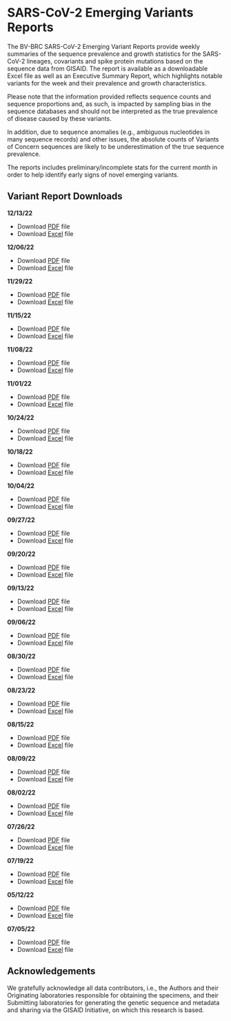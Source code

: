# SARS-CoV-2 Emerging Variants Reports

The BV-BRC SARS-CoV-2 Emerging Variant Reports provide weekly summaries of the sequence prevalence and growth statistics for the SARS-CoV-2 lineages, covariants and spike protein mutations based on the sequence data from GISAID. The report is available as a downloadable Excel file as well as an Executive Summary Report, which highlights notable variants for the week and their prevalence and growth characteristics. 
 
Please note  that the information provided reflects sequence counts and sequence proportions and, as such, is impacted by sampling bias in the sequence databases and should not be interpreted as the true prevalence of disease caused by these variants.
 
In addition, due to sequence anomalies (e.g., ambiguous nucleotides in many sequence records) and other issues, the absolute counts of Variants of Concern sequences are likely to be underestimation of the true sequence prevalence. 
 
The reports includes preliminary/incomplete stats for the current month in order to help identify early signs of novel emerging variants.

## Variant Report Downloads

**12/13/22**
- Download [PDF](https://www.bv-brc.org/docs/downloads/sars-cov-2-emerging-variants-reports/pdf/BV-BRC-SARS-CoV-2-Emerging-Variant-Report-20221213.pdf) file
- Download [Excel](https://www.bv-brc.org/docs/downloads/sars-cov-2-emerging-variants-reports/excel/BV-BRC-SARS-CoV-2-Emerging-Variant-Report-20221213.xlsx) file

**12/06/22**
- Download [PDF](https://www.bv-brc.org/docs/downloads/sars-cov-2-emerging-variants-reports/pdf/BV-BRC-SARS-CoV-2-Emerging-Variant-Report-20221206.pdf) file
- Download [Excel](https://www.bv-brc.org/docs/downloads/sars-cov-2-emerging-variants-reports/excel/BV-BRC-SARS-CoV-2-Emerging-Variant-Report-20221206.xlsx) file

**11/29/22**
- Download [PDF](https://www.bv-brc.org/docs/downloads/sars-cov-2-emerging-variants-reports/pdf/BV-BRC-SARS-CoV-2-Emerging-Variant-Report-20221129.pdf) file
- Download [Excel](https://www.bv-brc.org/docs/downloads/sars-cov-2-emerging-variants-reports/excel/BV-BRC-SARS-CoV-2-Emerging-Variant-Report-20221129.xlsx) file

**11/15/22**
- Download [PDF](https://www.bv-brc.org/docs/downloads/sars-cov-2-emerging-variants-reports/pdf/BV-BRC-SARS-CoV-2-Emerging-Variant-Report-20221115.pdf) file
- Download [Excel](https://www.bv-brc.org/docs/downloads/sars-cov-2-emerging-variants-reports/excel/BV-BRC-SARS-CoV-2-Emerging-Variant-Report-20221115.xlsx) file

**11/08/22**
- Download [PDF](https://www.bv-brc.org/docs/downloads/sars-cov-2-emerging-variants-reports/pdf/BV-BRC-SARS-CoV-2-Emerging-Variant-Report-20221108.pdf) file
- Download [Excel](https://www.bv-brc.org/docs/downloads/sars-cov-2-emerging-variants-reports/excel/BV-BRC-SARS-CoV-2-Emerging-Variant-Report-20221108.xlsx) file

**11/01/22**
- Download [PDF](https://www.bv-brc.org/docs/downloads/sars-cov-2-emerging-variants-reports/pdf/BV-BRC-SARS-CoV-2-Emerging-Variant-Report-20221101.pdf) file
- Download [Excel](https://www.bv-brc.org/docs/downloads/sars-cov-2-emerging-variants-reports/excel/BV-BRC-SARS-CoV-2-Emerging-Variant-Report-20221101.xlsx) file

**10/24/22**
- Download [PDF](https://www.bv-brc.org/docs/downloads/sars-cov-2-emerging-variants-reports/pdf/BV-BRC-SARS-CoV-2-Emerging-Variant-Report-20221024.pdf) file
- Download [Excel](https://www.bv-brc.org/docs/downloads/sars-cov-2-emerging-variants-reports/excel/BV-BRC-SARS-CoV-2-Emerging-Variant-Report-20221024.xlsx) file

**10/18/22**
- Download [PDF](https://www.bv-brc.org/docs/downloads/sars-cov-2-emerging-variants-reports/pdf/BV-BRC-SARS-CoV-2-Emerging-Variant-Report-20221018.pdf) file
- Download [Excel](https://www.bv-brc.org/docs/downloads/sars-cov-2-emerging-variants-reports/excel/BV-BRC-SARS-CoV-2-Emerging-Variant-Report-20221018.xlsx) file

**10/04/22**
- Download [PDF](https://www.bv-brc.org/docs/downloads/sars-cov-2-emerging-variants-reports/pdf/BV-BRC-SARS-CoV-2-Emerging-Variant-Report-20221004.pdf) file
- Download [Excel](https://www.bv-brc.org/docs/downloads/sars-cov-2-emerging-variants-reports/excel/BV-BRC-SARS-CoV-2-Emerging-Variant-Report-20221004.xlsx) file

**09/27/22**
- Download [PDF](https://www.bv-brc.org/docs/downloads/sars-cov-2-emerging-variants-reports/pdf/BV-BRC-SARS-CoV-2-Emerging-Variant-Report-20220927.pdf) file
- Download [Excel](https://www.bv-brc.org/docs/downloads/sars-cov-2-emerging-variants-reports/excel/BV-BRC-SARS-CoV-2-Emerging-Variant-Report-20220927.xlsx) file

**09/20/22**
- Download [PDF](https://www.bv-brc.org/docs/downloads/sars-cov-2-emerging-variants-reports/pdf/BV-BRC-SARS-CoV-2-Emerging-Variant-Report-20220920.pdf) file
- Download [Excel](https://www.bv-brc.org/docs/downloads/sars-cov-2-emerging-variants-reports/excel/BV-BRC-SARS-CoV-2-Emerging-Variant-Report-20220920.xlsx) file

**09/13/22**
- Download [PDF](https://www.bv-brc.org/docs/downloads/sars-cov-2-emerging-variants-reports/pdf/BV-BRC-SARS-CoV-2-Emerging-Variant-Report-20220913.pdf) file
- Download [Excel](https://www.bv-brc.org/docs/downloads/sars-cov-2-emerging-variants-reports/excel/BV-BRC-SARS-CoV-2-Emerging-Variant-Report-20220913.xlsx) file

**09/06/22**
- Download [PDF](https://www.bv-brc.org/docs/downloads/sars-cov-2-emerging-variants-reports/pdf/BV-BRC-SARS-CoV-2-Emerging-Variant-Report-20220906.pdf) file
- Download [Excel](https://www.bv-brc.org/docs/downloads/sars-cov-2-emerging-variants-reports/excel/BV-BRC-SARS-CoV-2-Emerging-Variant-Report-20220906.xlsx) file

**08/30/22**
- Download [PDF](https://www.bv-brc.org/docs/downloads/sars-cov-2-emerging-variants-reports/pdf/BV-BRC-SARS-CoV-2-Emerging-Variant-Report-20220830.pdf) file
- Download [Excel](https://www.bv-brc.org/docs/downloads/sars-cov-2-emerging-variants-reports/excel/BV-BRC-SARS-CoV-2-Emerging-Variant-Report-20220830.xlsx) file

**08/23/22**
- Download [PDF](https://www.bv-brc.org/docs/downloads/sars-cov-2-emerging-variants-reports/pdf/BV-BRC-SARS-CoV-2-Emerging-Variant-Report-20220823.pdf) file
- Download [Excel](https://www.bv-brc.org/docs/downloads/sars-cov-2-emerging-variants-reports/excel/BV-BRC-SARS-CoV-2-Emerging-Variant-Report-20220823.xlsx) file

**08/15/22**
- Download [PDF](https://www.bv-brc.org/docs/downloads/sars-cov-2-emerging-variants-reports/pdf/BV-BRC-SARS-CoV-2-Emerging-Variant-Report-20220815.pdf) file
- Download [Excel](https://www.bv-brc.org/docs/downloads/sars-cov-2-emerging-variants-reports/excel/BV-BRC-SARS-CoV-2-Emerging-Variant-Report-20220815.xlsx) file

**08/09/22**
- Download [PDF](https://www.bv-brc.org/docs/downloads/sars-cov-2-emerging-variants-reports/pdf/BV-BRC-SARS-CoV-2-Emerging-Variant-Report-20220809.pdf) file
- Download [Excel](https://www.bv-brc.org/docs/downloads/sars-cov-2-emerging-variants-reports/excel/BV-BRC-SARS-CoV-2-Emerging-Variant-Report-20220809.xlsx) file

**08/02/22**
- Download [PDF](https://www.bv-brc.org/docs/downloads/sars-cov-2-emerging-variants-reports/pdf/BV-BRC-SARS-CoV-2-Emerging-Variant-Report-20220802.pdf) file
- Download [Excel](https://www.bv-brc.org/docs/downloads/sars-cov-2-emerging-variants-reports/excel/BV-BRC-SARS-CoV-2-Emerging-Variant-Report-20220802.xlsx) file

**07/26/22**
- Download [PDF](https://www.bv-brc.org/docs/downloads/sars-cov-2-emerging-variants-reports/pdf/BV-BRC-SARS-CoV-2-Emerging-Variant-Report-20220726.pdf) file
- Download [Excel](https://www.bv-brc.org/docs/downloads/sars-cov-2-emerging-variants-reports/excel/BV-BRC-SARS-CoV-2-Emerging-Variant-Report-20220726.xlsx) file

**07/19/22**
- Download [PDF](https://www.bv-brc.org/docs/downloads/sars-cov-2-emerging-variants-reports/pdf/BV-BRC-SARS-CoV-2-Emerging-Variant-Report-20220719.pdf) file
- Download [Excel](https://www.bv-brc.org/docs/downloads/sars-cov-2-emerging-variants-reports/excel/BV-BRC-SARS-CoV-2-Emerging-Variant-Report-20220719.xlsx) file

**05/12/22**
- Download [PDF](https://www.bv-brc.org/docs/downloads/sars-cov-2-emerging-variants-reports/pdf/BV-BRC-SARS-CoV-2-Emerging-Variant-Report-20220712.pdf) file
- Download [Excel](https://www.bv-brc.org/docs/downloads/sars-cov-2-emerging-variants-reports/excel/BV-BRC-SARS-CoV-2-Emerging-Variant-Report-20220712.xlsx) file

**07/05/22**
- Download [PDF](https://www.bv-brc.org/docs/downloads/sars-cov-2-emerging-variants-reports/pdf/BV-BRC-SARS-CoV-2-Emerging-Variant-Report-20220705.pdf) file
- Download [Excel](https://www.bv-brc.org/docs/downloads/sars-cov-2-emerging-variants-reports/excel/BV-BRC-SARS-CoV-2-Emerging-Variant-Report-20220705.xlsx) file



## Acknowledgements

We gratefully acknowledge all data contributors, i.e., the Authors and their Originating laboratories 
responsible for obtaining the specimens, and their Submitting laboratories for generating the genetic 
sequence and metadata and sharing via the GISAID Initiative, on which this research is based.